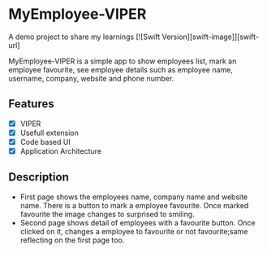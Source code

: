 # MyEmployee-VIPER

A demo project to share my learnings
[![Swift Version][swift-image]][swift-url]

MyEmployee-VIPER is a simple app to show employees list, mark an employee favourite, see employee details such as employee name, username, company, website and phone number.

## Features

- [x] VIPER
- [x] Usefull extension
- [x] Code based UI
- [x] Application Architecture

## Description
- First page shows the employees name, company name and website name. There is a button to mark a employee favourite. Once marked favourite the image changes to surprised to smiling.
- Second page shows detail of employees with a favourite button. Once clicked on it, changes a employee to favourite or not favourite;same reflecting on the first page too.




